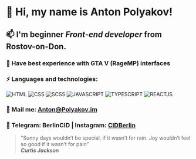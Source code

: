 # 👋 Hi, my name is **Anton Polyakov**!
## 📫 I'm beginner *Front-end developer* from Rostov-on-Don.
### 🤔 Have best experience with GTA V (RageMP) interfaces
### ⚡ Languages and technologies:
![HTML](https://img.shields.io/badge/-HTML-161616?style=for-the-badge&logo=html5)
![CSS](https://img.shields.io/badge/-CSS-161616?style=for-the-badge&logo=css)
![SCSS](https://img.shields.io/badge/-SCSS-161616?style=for-the-badge&logo=sass)
![JAVASCRIPT](https://img.shields.io/badge/-JAVASCRIPT-161616?style=for-the-badge&logo=javascript)
![TYPESCRIPT](https://img.shields.io/badge/-TYPESCRIPT-161616?style=for-the-badge&logo=typescript)
![REACTJS](https://img.shields.io/badge/-REACTJS-161616?style=for-the-badge&logo=react)
### 💬 Mail me: Anton@Polyakov.im
### 👯 Telegram: BerlinCID | Instagram: [CIDBerlin](https://www.instagram.com/cidberlin/)
> "Sunny days wouldn’t be special, if it wasn’t for rain. Joy wouldn’t feel so good if it wasn’t for pain" <br/>
> ***Curtis Jackson***
